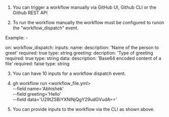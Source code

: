 1. You can trigger a workflow manually via GitHub UI, Github CLI or the Github REST API

2. To run the workflow manually the workflow must be configured to runon the "workflow_dispatch" event. 

Example: - 

on: 
    workflow_dispatch:
        inputs:
            name:
                description: 'Name of the person to greet'
                required: true
                type: string
            greeting:
                decription: 'Type of greeting
                required: true
                type: string
            data:
                description: 'Base64 encoded content of a file'
                required: false
                type: string

3. You can have 10 inputs for a workflow dispatch event. 

4. gh workflow run <workflow_file.yml> \
  --field name='Abhishek' \
  --field greeting='Hello' \
  --field data='U29tZSBiYXNlNjQgY29udGVudA=='

5. You can provide inputs to the workflow via the CLI as shown above. 
